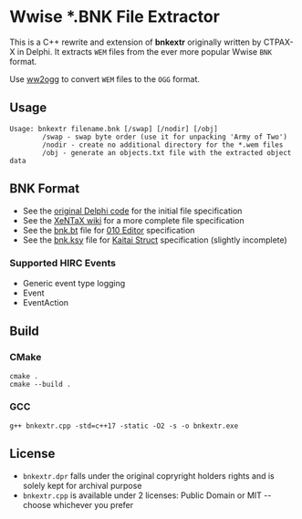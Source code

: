 # Wwise *.BNK File Extractor

This is a C++ rewrite and extension of **bnkextr** originally written by CTPAX-X in Delphi.
It extracts `WEM` files from the ever more popular Wwise `BNK` format.

Use [ww2ogg](https://github.com/hcs64/ww2ogg) to convert `WEM` files to the `OGG` format.

## Usage

```
Usage: bnkextr filename.bnk [/swap] [/nodir] [/obj]
        /swap - swap byte order (use it for unpacking 'Army of Two')
        /nodir - create no additional directory for the *.wem files
        /obj - generate an objects.txt file with the extracted object data
```

## BNK Format

- See the [original Delphi code](bnkextr.dpr) for the initial file specification
- See the [XeNTaX wiki](https://wiki.xentax.com/index.php/Wwise_SoundBank_(*.bnk)) for a more complete file specification
- See the [bnk.bt](bnk.bt) file for [010 Editor](https://www.sweetscape.com/010editor/) specification
- See the [bnk.ksy](bnk.ksy) file for [Kaitai Struct](https://kaitai.io/) specification (slightly incomplete)

### Supported HIRC Events

- Generic event type logging
- Event
- EventAction

## Build

### CMake

```
cmake .
cmake --build .
```

### GCC

```
g++ bnkextr.cpp -std=c++17 -static -O2 -s -o bnkextr.exe
```

## License

- `bnkextr.dpr` falls under the original copryright holders rights and is solely kept for archival purpose
- `bnkextr.cpp` is available under 2 licenses: Public Domain or MIT -- choose whichever you prefer